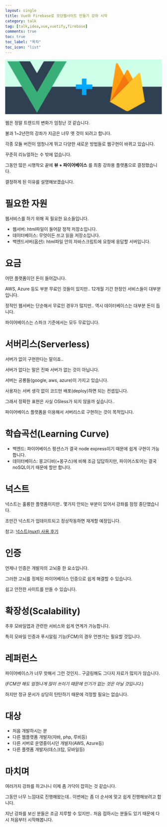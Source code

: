 ```yaml
---
layout: single
title: Vue와 Firebase로 모던웹사이트 만들기 강좌 시작
category: talk
tag: [talk,idea,vue,vuetify,firebase]
comments: true
toc: true
toc_label: "목차"
toc_icon: "list"
---
```


![alt vue+fire](/images/talk/2019-06-26_20.29.06.png)

웹은 정말 트렌드의 변화가 엄청난 것 같습니다.

불과 1~2년전의 강좌가 지금은 너무 옛 것이 되려고 합니다.

각종 모듈 버전이 엄청나게 뛰고 다양한 새로운 방법들로 웹구현이 바뀌고 있습니다.

꾸준히 리뉴얼하는 수 밖에 없습니다.

그동안 많은 시행착오 끝에 **뷰 + 파이어베이스** 를 최종 강좌용 플랫폼으로 결정했습니다.

결정하게 된 이유를 설명해보겠습니다.

# 필요한 자원

웹서비스를 하기 위해 꼭 필요한 요소들입니다.

- 웹서버: html파일이 들어갈 정적 저장소입니다.
- 데이터베이스: 무엇이든 쓰고 읽을 저장소입니다.
- 백엔드서버(옵션): html파일 안의 자바스크립트에 요청에 응답할 서버입니다.

# 요금

어떤 플랫폼이던 돈이 들어갑니다.

AWS, Azure 등도 부분 무료인 것들이 있지만.. 12개월 기간 한정인 서비스들이 대부분입니다.

정적인 웹서버는 단순해서 무료인 경우가 많지만.. 역시 데이터베이스는 대부분 돈이 듭니다.

파이어베이스는 스파크 기준에서는 모두 무료입니다.

# 서버리스(Serverless)

서버가 없이 구현한다는 말이죠..

서버가 없다는 말은 진짜 서버가 없는 것이 아닙니다.

서버는 공룡들(google, aws, azure)이 가지고 있습니다.

사용자는 서버 생각 없이 코드만 배포(deploy)하면 되는 컨셉입니다.

그래서 정확한 표현은 사실 OSless가 되지 않을까 싶습니다..

파이어베이스 플랫폼을 이용해서 서버리스로 구현하는 것이 목적입니다.

# 학습곡선(Learning Curve)

- 백엔드: 파이어베이스 펑션스가 결국 node express이기 때문에 쉽게 구현이 가능합니다.
- 데이터베이스: 몽고디비(+몽구스)에 비해 조금 답답하지만, 파이어스토어는 결국 noSQL이기 때문에 할만 합니다.

# 넉스트

넉스트는 훌륭한 플랫폼이지만.. 몇가지 안되는 부분이 있어서 강좌를 잠정 중단했습니다.

조만간 넉스트가 업데이트되고 정상작동하면 재게할 예정입니다.

참고: [넉스트(nuxt) 사용 후기](/talk/nuxt)

# 인증

언제나 인증은 개발자의 고뇌중 한 요소입니다.

그러한 고뇌를 정제된 파이어베이스 인증으로 쉽게 해결할 수 있습니다.

쉽고 안전한 사이트를 만들 수 있습니다.

# 확장성(Scalability)

추후 모바일앱과 관련한 서비스와 쉽게 연계가 가능합니다.

특히 모바일 인증과 푸시알림 기능(FCM)의 경우 언젠가는 필요할 것입니다.

# 레퍼런스

파이어베이스가 너무 핫해서 그런 것인지.. 구글링해도 그다지 자료가 많지가 않습니다.

(_FCM만 해도 엄청나게 많이 쓰이기 때문에 인기가 없는 것은 아닐 것입니다._)

하지만 정규 문서가 상당히 탄탄하기 때문에 걱정할 필요는 없습니다.

# 대상

- 처음 개발하시는 분
- 다른 웹플랫폼 개발자(자바, php, 루비등)
- 다른 서버로 운영중이시던 개발자(AWS, Azure등)
- 다른 플랫폼 개발자(데스크탑, 모바일등)

# 마치며

여러가지 강좌를 하고나니 이제 좀 가닥이 잡히는 것 같습니다.

그동안 너무 느낌대로 진행해왔는데.. 이번에는 좀 더 순서에 맞고 쉽게 진행해보려고 합니다.

지난 강좌를 보신 분들은 조금 지루할 수 있지만.. 처음 접하시는 분들도 있기 때문에 다시 처음부터 시작해봅니다.
